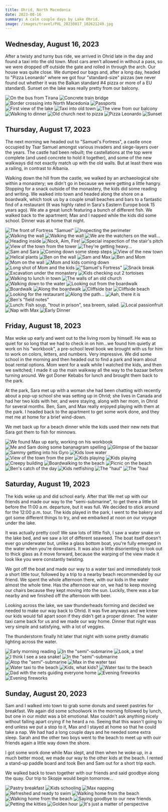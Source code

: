 ```yaml
---
title: Ohrid, North Macedonia
date: 2023-08-16
summary: A calm couple days by Lake Ohrid.
image: /images/travel/PXL_20230817_102621249.jpg
---
```


## Wednesday, August 16, 2023

After a twisty and turny bus ride, we arrived in Ohrid late in the day and found a taxi into the old town.  Most cars aren't allowed in without a pass, so we were dropped off outside the gate and rolled in through the arch.  Our house was quite close.  We dumped our bags and, after a long day, headed to "Pizza Leonardo" where we got four "standard-size" pizzas (we never found out whether it was the Balkan standard #4 pizza or more of a EU standard).  Sunset on the lake was really pretty from our balcony.

![On the bus from Tirana](/images/travel/PXL_20230816_105156565.jpg)
![Concrete train bridge](/images/travel/PXL_20230816_124730284.MP.jpg)
![Border crossing into North Macedonia](/images/travel/PXL_20230816_134236565.jpg)
![Passports](/images/travel/PXL_20230816_140514638.MP.jpg)
![First view of the lake](/images/travel/PXL_20230816_143140563.MP.jpg)
![Taxi into old town](/images/travel/PXL_20230816_145035098.jpg)
![The view from our balcony](/images/travel/PXL_20230816_150603029.jpg)
![Walking to dinner](/images/travel/PXL_20230816_153709677.jpg)
![Old church next to pizza](/images/travel/PXL_20230816_153823485.jpg)
![Pizza Leonardo](/images/travel/PXL_20230816_161744949.jpg)
![Sunset](/images/travel/PXL_20230816_170906180.jpg)

## Thursday, August 17, 2023

The next morning we headed out to "Samuel's Fortress", a castle once occupied by Tsar Samuel amongst various invaders and siege-layers over the years.  The castle had been rebuilt; the castellations at the top were complete (and used concrete to hold it together), and some of the new walkways did not exactly match up with the old walls.  But at least there was a railing, in contrast to Albania.

Walking down the hill from the castle, we walked by an archaeological site within a monastery; we didn't go in because we were getting a little hangry.  Stopping for a snack outside of the monastery, the kids did some reading and writing.  We walked into town and headed along the shore on a boardwalk, which took us by a couple small beaches and bars to a fantastic find of a restaurant (It was highly rated in Sara's Eastern Europe book 15 years ago).  We ate a great lunch featuring a bunch of different fish.  We walked back to the apartment; Max and I napped while the kids did some school.  Dinner was at home that night.

![The front of Fortress "Samuel"](/images/travel/PXL_20230817_082014605.jpg)
![Inspecting the perimeter](/images/travel/PXL_20230817_082130013.jpg)
![Walking the wall](/images/travel/PXL_20230817_083242028.MP.jpg)
![Walking the wall](/images/travel/PXL_20230817_083412539.jpg)
![We are the watchers on the wall...](/images/travel/PXL_20230817_083637483.jpg)
![Heading inside](/images/travel/PXL_20230817_084028612.jpg)
![Nock, Aim, Fire!](/images/travel/PXL_20230817_084152300.jpg)
![Special inspection of the stair's pitch](/images/travel/PXL_20230817_084307217.jpg)
![View of the town from the tower](/images/travel/PXL_20230817_084425012.jpg)
![They're getting heavy...](/images/travel/PXL_20230817_084518366.jpg)
![Sam and Sara](/images/travel/PXL_20230817_084627452.jpg)
![Coming down some steep steps](/images/travel/PXL_20230817_084729531.jpg)
![View of the new town](/images/travel/PXL_20230817_085239262.jpg)
![Helical plants](/images/travel/PXL_20230817_085552850.MP.jpg)
![Ben on the wall](/images/travel/PXL_20230817_090327314.jpg)
![Sam and Max](/images/travel/PXL_20230817_090400985.jpg)
![Ben and Mom](/images/travel/PXL_20230817_090409371.jpg)
![Mom on the wall](/images/travel/PXL_20230817_090500152.jpg)
![Mom and kids coming down](/images/travel/PXL_20230817_090659467.jpg)
![Long shot of Mom and the kids](/images/travel/PXL_20230817_090815255.jpg)
!["Samuel's Fortress"](/images/travel/PXL_20230817_091650341.jpg)
![Snack break](/images/travel/PXL_20230817_092908429.jpg)
![Excavation under the monastery](/images/travel/PXL_20230817_094015564.jpg)
![Kids checking out 2 tortoises](/images/travel/PXL_20230817_095009567.MP.jpg)
![Walking to lunch in town](/images/travel/PXL_20230817_095522851.jpg)
![The walls of an old church](/images/travel/PXL_20230817_100223553.jpg)
![Walking down to the water](/images/travel/PXL_20230817_100740953.jpg)
![Looking out from the boardwalk](/images/travel/PXL_20230817_100815539.jpg)
![Boardwalk](/images/travel/PXL_20230817_101148416.jpg)
![Along the boardwalk](/images/travel/PXL_20230817_101447913.jpg)
![Cliffside bar](/images/travel/PXL_20230817_101457151.jpg)
![Cliffside beach](/images/travel/PXL_20230817_101537681.jpg)
![Looking for the restaurant](/images/travel/PXL_20230817_101718915.jpg)
![Along the path...](/images/travel/PXL_20230817_101808152.MP.jpg)
![Aah, there it is](/images/travel/PXL_20230817_102621249.jpg)
![Ben's "field notes"](/images/travel/PXL_20230817_103404893.jpg)
![Lunch: Fish soup, "trout in prison", sea breem, salad.](/images/travel/PXL_20230817_105547924.jpg)
![Local passionfruit](/images/travel/PXL_20230817_120219529.jpg)
![Nap with Max](/images/travel/PXL_20230817_143537784.jpg)
![Early Dinner](/images/travel/PXL_20230817_164502115.jpg)

## Friday, August 18, 2023

Max woke up early and went out to the living room by himself.  He was so quiet for so long that we had to check in on him...we found him quietly at work on his "workbook", a pre-school level book we brought with us for him to work on colors, letters, and numbers.  Very impressive.  We did some school in the morning and then headed out to find a park and learn about boat rental options.  Mom went for a walk while I watched the kids, and then we switched; I made it up the main walkway all the way to the bazaar before turning around.  We got Doner Kebabs for lunch and brought them back to the park. 

At the park, Sara met up with a woman she had been chatting with recently about a pop-up school she was setting up in Ohrid; she lives in Canada and had her two kids with her, and were staying, along with her mom, in Ohrid for several months.  Ben, Sam, and Max really enjoyed playing with them at the park.  I headed back to the apartment to get some work done, and they met me at home for a brief wind-down.  

We met back up for a beach dinner while the kids used their new nets that Sara got them to fish for minnows.

![We found Max up early, working on his workbook](/images/travel/PXL_20230818_045438403.jpg)
![Me and Sam doing some bananagram spelling](/images/travel/PXL_20230818_065051593.jpg)
![Glimpse of the bazaar](/images/travel/PXL_20230818_093002765.jpg)
![Sammy getting into his Gyro](/images/travel/PXL_20230818_100423150.jpg)
![Kids love water](/images/travel/PXL_20230818_105025775.MP.jpg)
![View of the town from the pier](/images/travel/PXL_20230818_110126007.jpg)
![Kids playing](/images/travel/PXL_20230818_111607242.MP.jpg)
![Kids playing](/images/travel/PXL_20230818_111739778.jpg)
![Creepy building](/images/travel/PXL_20230818_113412241.jpg)
![Boardwalking to the beach](/images/travel/PXL_20230818_145218753.jpg)
![Picnic on the beach](/images/travel/PXL_20230818_153035376.jpg)
![Ben's catch of the day](/images/travel/PXL_20230818_160533467.jpg)
![Kids netfishing](/images/travel/PXL_20230818_162745466.jpg)
![The "haul"](/images/travel/PXL_20230818_163900352.jpg)
![The "haul](/images/travel/PXL_20230818_163909159.jpg)

## Saturday, August 19, 2023

The kids woke up and did school early.  After that We met up with our friends and made our way to the "semi-submarine", to get there a little bit before the 11:00 a.m. departure, but it was full. We decided to stick around for the 12:00 p.m. tour.  The kids played in the park, I went to the bakery and got some different things to try, and we embarked at noon on our voyage under the lake.

It was actually pretty cool! We saw lots of little fish, I saw a water snake on the lake bed, and we saw a lot of different seaweed. The boat itself doesn't ever go underwater but, unlike a glass bottom boat, you're fully emerged in the water when you're downstairs. It was also a little disorienting to look out to thick glass as it move forward, because the warping of the view made it look like you were constantly twisting.

We got off the boat and made our way to a water taxi and immediately took a short little tour, followed by a trip to a nearby beach recommended by our friend.  We spent the whole afternoon there, with our kids in the water almost the whole time.  Has the afternoon war on, we had to keep moving our chairs because they kept moving into the sun. Luckily, there was a bar nearby and we finished off the afternoon with beer.

Looking across the lake, we saw thunderheads forming and decided we needed to make our way back to Ohrid.  It was five anyways and we knew our kids would fall apart soon if they didn't get a proper dinner.  The water taxi came back for us and we made our way home. Dinner that night was very simple and satisfying, with a lot of veggies.

The thunderstorm finally hit later that night with some pretty dramatic lighting across the water.

![Early morning reading](/images/travel/PXL_20230819_071504680.MP.jpg)
![In the "semi"-submarine](/images/travel/PXL_20230819_095553209.jpg)
![Look, a tire!](/images/travel/PXL_20230819_095910130.MP.jpg)
![I think I see a sea snake!](/images/travel/PXL_20230819_100026064.jpg)
![In the "semi"-submarine](/images/travel/PXL_20230819_100313065.jpg)
![Atop the "semi"-submarine](/images/travel/PXL_20230819_101927473.MP.jpg)
![Max in the water taxi](/images/travel/PXL_20230819_104206549.jpg)
![Water taxi to the beach](/images/travel/PXL_20230819_104731296.jpg)
![Kids, what kids?](/images/travel/PXL_20230819_104940884.MP.jpg)
![Water taxi to the beach](/images/travel/PXL_20230819_155330431.jpg)
![Dad with the nets guiding everyone home](/images/travel/PXL_20230819_160954774.jpg)
![Evening fireworks](/images/travel/PXL_20230819_194510119.jpg)
![Evening fireworks](/images/travel/PXL_20230819_194601188.jpg)

## Sunday, August 20, 2023

Sam and I walked into town to grab some donuts and sweet pastries for breakfast.  We again did some schoolwork in the morning followed by lunch, but one in our midst was a bit emotional. Max couldn't ask anything nicely without falling apart crying if he heard a no.  Seeing that this wasn't going to end unless we put a stop to it, Max and I stayed at home so that he could take a nap. We had had a long couple days and he needed some extra sleep.  Sarah and the other two boys went to the beach to meet up with ouir friends again a little way down the shore.

I got some work done while Max slept, and then when he woke up, in a much better mood, we made our way to the other kids at the beach.  I rented a stand-up paddle board and took Ben and Sam out for a short trip each.

We walked back to town together with our friends and said goodbye along the quay.  Our trip to Skopje would begin tomorrow...

![Pastry breakfast](/images/travel/PXL_20230820_062937879.MP.jpg)
![Kids schooling](/images/travel/PXL_20230820_074153003.jpg)
![Max napping](/images/travel/PXL_20230820_112003990.jpg)
![Refreshed and ready to swim](/images/travel/PXL_20230820_135529297.MP.jpg)
![Walking home from the beach](/images/travel/PXL_20230820_160914476.MP.jpg)
![Walking home from the beach](/images/travel/PXL_20230820_161408234.MP.jpg)
![Saying goodbye to our new friends](/images/travel/PXL_20230820_162116931.jpg)
![Petting the kitties](/images/travel/PXL_20230820_163253685.jpg)
![Golden hour](/images/travel/PXL_20230820_163331965.jpg)
![It's just a matter of perspective](/images/travel/PXL_20230820_170007789.jpg)